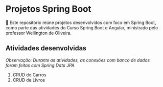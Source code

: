 # Projetos Spring Boot
📂 Este repositório reúne projetos desenvolvidos com foco em Spring Boot, como parte das atividades do Curso Spring Boot e Angular, ministrado pelo professor Wellington de Oliveira.

## Atividades desenvolvidas
*Observação: Durante as atividades, as conexões com banco de dados foram feitas com Spring Data JPA*
1. CRUD de Carros 
2. CRUD de Livros 
